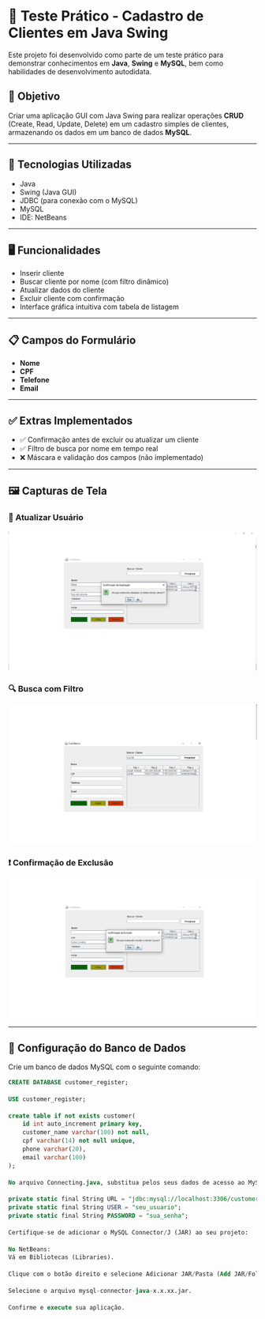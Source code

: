 # 🧪 Teste Prático - Cadastro de Clientes em Java Swing

Este projeto foi desenvolvido como parte de um teste prático para demonstrar conhecimentos em **Java**, **Swing** e **MySQL**, bem como habilidades de desenvolvimento autodidata.

## 🎯 Objetivo

Criar uma aplicação GUI com Java Swing para realizar operações **CRUD** (Create, Read, Update, Delete) em um cadastro simples de clientes, armazenando os dados em um banco de dados **MySQL**.

---

## 🧰 Tecnologias Utilizadas

- Java
- Swing (Java GUI)
- JDBC (para conexão com o MySQL)
- MySQL
- IDE: NetBeans

---

## 🖥️ Funcionalidades

- Inserir cliente
- Buscar cliente por nome (com filtro dinâmico)
- Atualizar dados do cliente
- Excluir cliente com confirmação
- Interface gráfica intuitiva com tabela de listagem

---

## 📋 Campos do Formulário

- **Nome**
- **CPF**
- **Telefone**
- **Email**

---

## ✅ Extras Implementados

- ✅ Confirmação antes de excluir ou atualizar um cliente
- ✅ Filtro de busca por nome em tempo real
- ❌ Máscara e validação dos campos (não implementado)

---

## 🖼️ Capturas de Tela

### 🧾 Atualizar Usuário
![Confirmação de Atualização](/src/edamatectest/img/update.png)

### 🔍 Busca com Filtro
![Busca com Filtro](/src/edamatectest/img/search.png)

### ❗ Confirmação de Exclusão
![Confirmação de Exclusão](/src/edamatectest/img/delete.png)

---

## 🔌 Configuração do Banco de Dados

Crie um banco de dados MySQL com o seguinte comando:

```sql
CREATE DATABASE customer_register;

USE customer_register;

create table if not exists customer(
	id int auto_increment primary key,
    customer_name varchar(100) not null,
    cpf varchar(14) not null unique,
    phone varchar(20),
    email varchar(100)
);

No arquivo Connecting.java, substitua pelos seus dados de acesso ao MySQL:

private static final String URL = "jdbc:mysql://localhost:3306/customer_register";
private static final String USER = "seu_usuario";
private static final String PASSWORD = "sua_senha";

Certifique-se de adicionar o MySQL Connector/J (JAR) ao seu projeto:

No NetBeans:
Vá em Bibliotecas (Libraries).

Clique com o botão direito e selecione Adicionar JAR/Pasta (Add JAR/Folder).

Selecione o arquivo mysql-connector-java-x.x.xx.jar.

Confirme e execute sua aplicação.
